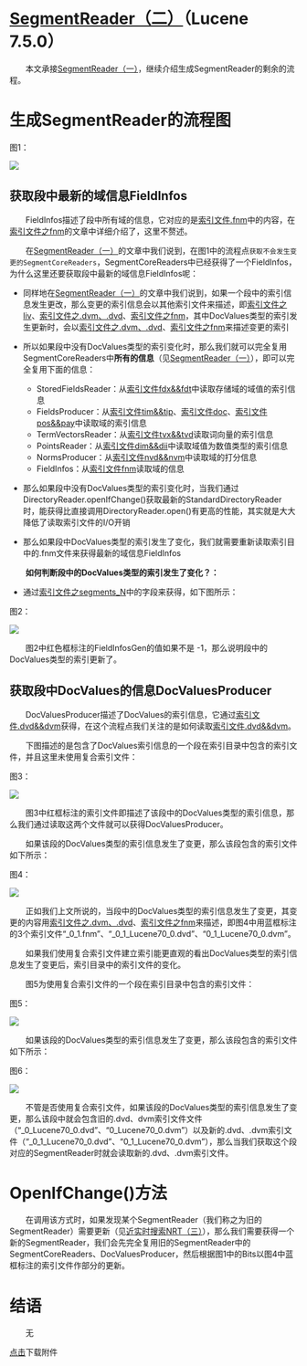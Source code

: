 # [SegmentReader（二）](https://www.amazingkoala.com.cn/Lucene/Index/)（Lucene 7.5.0）

&emsp;&emsp;本文承接[SegmentReader（一）](https://www.amazingkoala.com.cn/Lucene/Index/2019/1014/99.html)，继续介绍生成SegmentReader的剩余的流程。

# 生成SegmentReader的流程图

图1：

<img src="SegmentReader（二）-image/1.png">

## 获取段中最新的域信息FieldInfos

&emsp;&emsp;FieldInfos描述了段中所有域的信息，它对应的是[索引文件.fnm](https://www.amazingkoala.com.cn/Lucene/suoyinwenjian/2019/0606/64.html)中的内容，在[索引文件之fnm](https://www.amazingkoala.com.cn/Lucene/suoyinwenjian/2019/0606/64.html)的文章中详细介绍了，这里不赘述。

&emsp;&emsp;在[SegmentReader（一）](https://www.amazingkoala.com.cn/Lucene/Index/2019/1014/99.html)的文章中我们说到，在图1中的流程点`获取不会发生变更的SegmentCoreReaders`，SegmentCoreReaders中已经获得了一个FieldInfos，为什么这里还要获取段中最新的域信息FieldInfos呢：

- 同样地在[SegmentReader（一）](https://www.amazingkoala.com.cn/Lucene/Index/2019/1014/99.html)的文章中我们说到，如果一个段中的索引信息发生更改，那么变更的索引信息会以其他索引文件来描述，即[索引文件之liv](https://www.amazingkoala.com.cn/Lucene/suoyinwenjian/2019/0425/54.html)、[索引文件之.dvm、.dvd](https://www.amazingkoala.com.cn/Lucene/DocValues/)、[索引文件之fnm](https://www.amazingkoala.com.cn/Lucene/suoyinwenjian/2019/0606/64.html)，其中DocValues类型的索引发生更新时，会以[索引文件之.dvm、.dvd](https://www.amazingkoala.com.cn/Lucene/DocValues/)、[索引文件之fnm](https://www.amazingkoala.com.cn/Lucene/suoyinwenjian/2019/0606/64.html)来描述变更的索引
- 所以如果段中没有DocValues类型的索引变化时，那么我们就可以完全复用SegmentCoreReaders中**所有的信息**（见[SegmentReader（一）](https://www.amazingkoala.com.cn/Lucene/Index/2019/1014/99.html)），即可以完全复用下面的信息：

  - StoredFieldsReader：从[索引文件fdx&&fdt](https://www.amazingkoala.com.cn/Lucene/suoyinwenjian/2019/0301/38.html)中读取存储域的域值的索引信息
  - FieldsProducer：从[索引文件tim&&tip](https://www.amazingkoala.com.cn/Lucene/suoyinwenjian/2019/0401/43.html)、[索引文件doc](https://www.amazingkoala.com.cn/Lucene/suoyinwenjian/2019/0324/42.html)、[索引文件pos&&pay](https://www.amazingkoala.com.cn/Lucene/suoyinwenjian/2019/0324/41.html)中读取域的索引信息
  - TermVectorsReader：从[索引文件tvx&&tvd](https://www.amazingkoala.com.cn/Lucene/suoyinwenjian/2019/0429/56.html)读取词向量的索引信息
  - PointsReader：从[索引文件dim&&dii](https://www.amazingkoala.com.cn/Lucene/suoyinwenjian/2019/0424/53.html)中读取域值为数值类型的索引信息
  - NormsProducer：从[索引文件nvd&&nvm](https://www.amazingkoala.com.cn/Lucene/suoyinwenjian/2019/0305/39.html)中读取域的打分信息
  - FieldInfos：从[索引文件fnm](https://www.amazingkoala.com.cn/Lucene/suoyinwenjian/2019/0606/64.html)读取域的信息
-	那么如果段中没有DocValues类型的索引变化时，当我们通过DirectoryReader.openIfChange()获取最新的StandardDirectoryReader时，能获得比直接调用DirectoryReader.open()有更高的性能，其实就是大大降低了读取索引文件的I/O开销
-	那么如果段中DocValues类型的索引发生了变化，我们就需要重新读取索引目中的.fnm文件来获得最新的域信息FieldInfos

&emsp;&emsp;**如何判断段中的DocValues类型的索引发生了变化？：**

-	通过[索引文件之segments_N](https://www.amazingkoala.com.cn/Lucene/suoyinwenjian/2019/0610/65.html)中的字段来获得，如下图所示：

图2：

<img src="SegmentReader（二）-image/2.png">

&emsp;&emsp;图2中红色框标注的FieldInfosGen的值如果不是 -1，那么说明段中的DocValues类型的索引更新了。

## 获取段中DocValues的信息DocValuesProducer

&emsp;&emsp;DocValuesProducer描述了DocValues的索引信息，它通过[索引文件.dvd&&dvm](https://www.amazingkoala.com.cn/Lucene/DocValues/)获得，在这个流程点我们关注的是如何读取[索引文件.dvd&&dvm](https://www.amazingkoala.com.cn/Lucene/DocValues/)。

&emsp;&emsp;下图描述的是包含了DocValues索引信息的一个段在索引目录中包含的索引文件，并且这里未使用复合索引文件：

图3：

<img src="SegmentReader（二）-image/3.png">

&emsp;&emsp;图3中红框标注的索引文件即描述了该段中的DocValues类型的索引信息，那么我们通过读取这两个文件就可以获得DocValuesProducer。

&emsp;&emsp;如果该段的DocValues类型的索引信息发生了变更，那么该段包含的索引文件如下所示：

图4：

<img src="SegmentReader（二）-image/4.png">

&emsp;&emsp;正如我们上文所说的，当段中的DocValues类型的索引信息发生了变更，其变更的内容用[索引文件之.dvm、.dvd](https://www.amazingkoala.com.cn/Lucene/DocValues/)、[索引文件之fnm](https://www.amazingkoala.com.cn/Lucene/suoyinwenjian/2019/0606/64.html)来描述，即图4中用蓝框标注的3个索引文件“\_0\_1.fnm”、“\_0\_1\_Lucene70\_0.dvd”、“0\_1\_Lucene70\_0.dvm”。

&emsp;&emsp;如果我们使用复合索引文件建立索引能更直观的看出DocValues类型的索引信息发生了变更后，索引目录中的索引文件的变化。

&emsp;&emsp;图5为使用复合索引文件的一个段在索引目录中包含的索引文件：

图5：

<img src="SegmentReader（二）-image/5.png">

&emsp;&emsp;如果该段的DocValues类型的索引信息发生了变更，那么该段包含的索引文件如下所示：

图6：

<img src="SegmentReader（二）-image/6.png">

&emsp;&emsp;不管是否使用复合索引文件，如果该段的DocValues类型的索引信息发生了变更，那么该段中就会包含旧的.dvd、dvm索引文件文件（“\_0\_Lucene70\_0.dvd”、“0\_Lucene70\_0.dvm”）以及新的.dvd、.dvm索引文件（“\_0\_1\_Lucene70\_0.dvd”、“0\_1\_Lucene70\_0.dvm”），那么当我们获取这个段对应的SegmentReader时就会读取新的.dvd、.dvm索引文件。

# OpenIfChange()方法

&emsp;&emsp;在调用该方式时，如果发现某个SegmentReader（我们称之为旧的SegmentReader）需要更新（见[近实时搜索NRT（三）](https://www.amazingkoala.com.cn/Lucene/Index/2019/0920/95.html)），那么我们需要获得一个新的SegmentReader，我们会先完全复用旧的SegmentReader中的SegmentCoreReaders、DocValuesProducer，然后根据图1中的Bits以图4中蓝框标注的索引文件作部分的更新。

# 结语

&emsp;&emsp;无

[点击](http://www.amazingkoala.com.cn/attachment/Lucene/Index/SegmentReader/SegmentReader（二）/SegmentReader（二）.zip)下载附件







